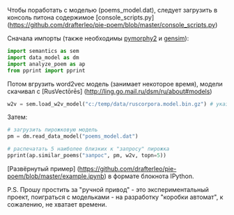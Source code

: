 Чтобы поработать с моделью (poems_model.dat), следует загрузить в консоль питона содержимое [console_scripts.py] (https://github.com/drafterleo/pie-poem/blob/master/console_scripts.py)

Сначала импорты (также необходимы [pymorphy2](https://pymorphy2.readthedocs.org/en/latest/) и [gensim](https://radimrehurek.com/gensim/)):
```python
import semantics as sem
import data_model as dm
import analyze_poem as ap
from pprint import pprint
```
Потом вгрузить word2vec модель (занимает некоторое время), модели скачивал c [RusVectōrēs] (http://ling.go.mail.ru/dsm/ru/about#models)
```python
w2v = sem.load_w2v_model("c:/temp/data/ruscorpora.model.bin.gz") # указать путь до файла word2vec модели
```
Затем:
```python
# загрузить пирожковую модель
pm = dm.read_data_model("poems_model.dat") 

# распечатать 5 наиболее близких к "запросу" пирожка
pprint(ap.similar_poems("запрос", pm, w2v, topn=5)) 
```

[Развёрнутый пример] (https://github.com/drafterleo/pie-poem/blob/master/example.ipynb) в формате блокнота IPython. 

P.S. Прошу простить за "ручной привод" - это экспериментальный проект, поиграться с модельками - на разработку "коробки автомат", к сожалению, не хватает времени.

